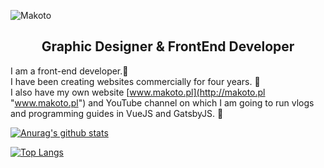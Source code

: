 ![Makoto](https://i.imgur.com/n7y1ZDB.png?1 "Makoto")
<h2 align="center">Graphic Designer & FrontEnd Developer</h2>

I am a front-end developer.🚀 <br>
I have been creating websites commercially for four years. 🎉 <br>
I also have my own website [www.makoto.pl](http://makoto.pl "www.makoto.pl") and YouTube channel on which I am going to run vlogs and programming guides in VueJS and GatsbyJS. 💚

[![Anurag's github stats](https://github-readme-stats.vercel.app/api?username=MakotoPD&show_icons=true&title_color=19f&icon_color=19f&bg_color=09f2&text_color=fa0)](https://github.com/anuraghazra/github-readme-stats)

[![Top Langs](https://github-readme-stats.vercel.app/api/top-langs/?username=MakotoPD&layout=compact&title_color=19f&bg_color=09f2&text_color=fa0)](https://github.com/anuraghazra/github-readme-stats)
